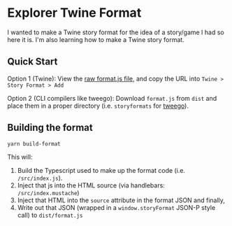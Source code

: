 # Explorer Twine Format

I wanted to make a Twine story format for the idea of a story/game I had so here it is. I'm also learning how to make a Twine story format.

## Quick Start

Option 1 (Twine): View the [raw format.js file](https://raw.githubusercontent.com/washingtonsteven/explorer-format/main/dist/format.js), and copy the URL into `Twine > Story Format > Add`

Option 2 (CLI compilers like tweego): Download `format.js` from `dist` and place them in a proper directory (i.e. `storyformats` for [tweego](https://www.motoslave.net/tweego/docs/#getting-started-story-formats-search-directories)).

## Building the format

```shell
yarn build-format
```

This will:

1. Build the Typescript used to make up the format code (i.e. `/src/index.js`).
2. Inject that js into the HTML source (via handlebars: `/src/index.mustache`)
3. Inject that HTML into the `source` attribute in the format JSON and finally,
4. Write out that JSON (wrapped in a `window.storyFormat` JSON-P style call) to `dist/format.js`


